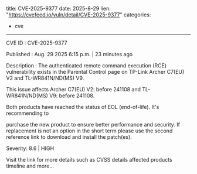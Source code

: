  
title: CVE-2025-9377
date: 2025-8-29
lien: "https://cvefeed.io/vuln/detail/CVE-2025-9377"
categories:
  - cve
---

CVE ID : CVE-2025-9377

Published :  Aug. 29
2025
6:15 p.m. | 23 minutes ago

Description : The authenticated remote command execution (RCE) vulnerability exists  in the Parental Control page on TP-Link Archer C7(EU) V2 and TL-WR841N/ND(MS) V9.

This issue affects Archer C7(EU) V2: before 241108 and TL-WR841N/ND(MS) V9: before 241108.

Both products have reached the status of EOL (end-of-life).
It's recommending to 

purchase the new 
product to ensure better performance and security. If replacement is not
 an option in the short term
please use the second reference link to 
download and install the patch(es).

Severity: 8.6 | HIGH

Visit the link for more details
such as CVSS details
affected products
timeline
and more...
